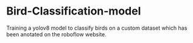 # Bird-Classification-model
Training a yolov8 model to classify birds on a custom dataset which has been anotated on the roboflow website.
